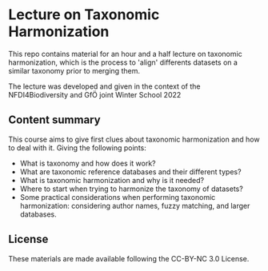 # Lecture on Taxonomic Harmonization

This repo contains material for an hour and a half lecture on taxonomic harmonization, which is the process to 'align' differents datasets on a similar taxonomy prior to merging them.

The lecture was developed and given in the context of the NFDI4Biodiversity and GfÖ joint Winter School 2022

## Content summary

This course aims to give first clues about taxonomic harmonization and how to deal with it. Giving the following points:

* What is taxonomy and how does it work?
* What are taxonomic reference databases and their different types?
* What is taxonomic harmonization and why is it needed?
* Where to start when trying to harmonize the taxonomy of datasets?
* Some practical considerations when performing taxonomic harmonization: considering author names, fuzzy matching, and larger databases.

## License

These materials are made available following the CC-BY-NC 3.0 License.

